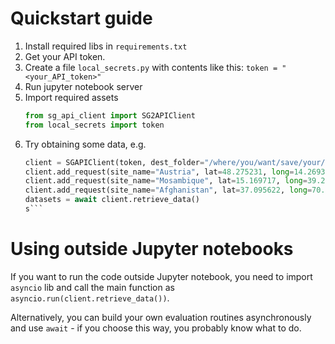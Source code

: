 # Quickstart guide

1. Install required libs in `requirements.txt`
2. Get your API token.
3. Create a file `local_secrets.py` with contents like this: `token = "<your_API_token>"`
4. Run jupyter notebook server
5. Import required assets 
    ```py
    from sg_api_client import SG2APIClient
    from local_secrets import token
    ```
6. Try obtaining some data, e.g.
    ```py
    client = SGAPIClient(token, dest_folder="/where/you/want/save/your/data")
    client.add_request(site_name="Austria", lat=48.275231, long=14.26934, utc_offset="+01:00")
    client.add_request(site_name="Mosambique", lat=15.169717, long=39.253761, utc_offset="+02:00")
    client.add_request(site_name="Afghanistan", lat=37.095622, long=70.557353, utc_offset="+04:30")
    datasets = await client.retrieve_data()
    s```

# Using outside Jupyter notebooks

If you want to run the code outside Jupyter notebook, you need to import `asyncio` lib and call the main function as `asyncio.run(client.retrieve_data())`.


Alternatively, you can build your own evaluation routines asynchronously and use `await` - if you choose this way, you probably know what to do.